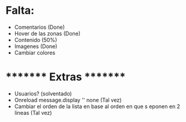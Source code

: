 # Falta:
- Comentarios (Done) 
- Hover de las zonas (Done)
- Contenido (50%)
- Imagenes (Done)
- Cambiar colores 

# ******* Extras *******
- Usuarios?  (solventado)
- Onreload message.display '' none (Tal vez)
- Cambiar el orden de la lista en base al orden en que s eponen en 2 lineas (Tal vez)